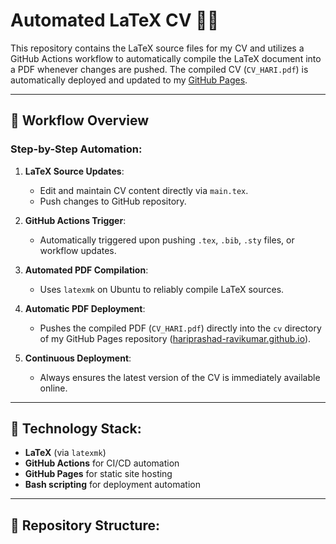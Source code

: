 # Automated LaTeX CV 📄✨

This repository contains the LaTeX source files for my CV and utilizes a GitHub Actions workflow to automatically compile the LaTeX document into a PDF whenever changes are pushed. The compiled CV (`CV_HARI.pdf`) is automatically deployed and updated to my [GitHub Pages](https://hariprashad-ravikumar.github.io/cv/CV_HARI.pdf).

---

## 🚀 Workflow Overview

### Step-by-Step Automation:

1. **LaTeX Source Updates**:
   - Edit and maintain CV content directly via `main.tex`.
   - Push changes to GitHub repository.

2. **GitHub Actions Trigger**:
   - Automatically triggered upon pushing `.tex`, `.bib`, `.sty` files, or workflow updates.

3. **Automated PDF Compilation**:
   - Uses `latexmk` on Ubuntu to reliably compile LaTeX sources.

4. **Automatic PDF Deployment**:
   - Pushes the compiled PDF (`CV_HARI.pdf`) directly into the `cv` directory of my GitHub Pages repository ([hariprashad-ravikumar.github.io](https://hariprashad-ravikumar.github.io/cv/CV_HARI.pdf)).

5. **Continuous Deployment**:
   - Always ensures the latest version of the CV is immediately available online.

---

## 🔧 Technology Stack:

- **LaTeX** (via `latexmk`)
- **GitHub Actions** for CI/CD automation
- **GitHub Pages** for static site hosting
- **Bash scripting** for deployment automation

---

## 📁 Repository Structure:

